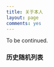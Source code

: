 ```yaml
---
title: 关于本人
layout: page
comments: yes
---
```

To be continued.

### 历史随机列表

<script type="text/javascript" src="http://www.douban.com/service/badge/DarkKate/?selection=random&amp;picsize=medium&amp;hideself=on&amp;show=collection&amp;n=8&amp;hidelogo=on&amp;cat=drama%7Cmovie%7Cbook%7Cmusic&amp;columns=4"></script>

